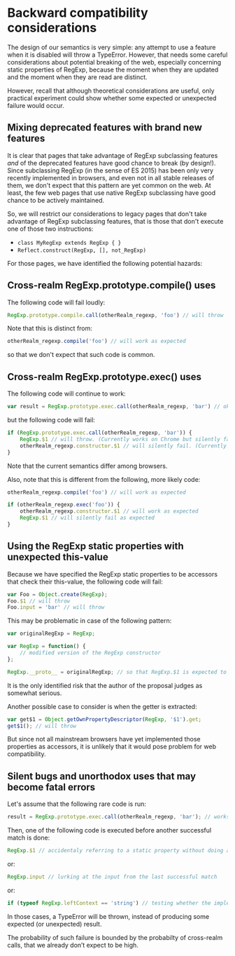# Backward compatibility considerations

The design of our semantics is very simple: any attempt to use a feature when it is disabled will throw a TypeError.
However, that needs some careful considerations about potential breaking of the web, especially concerning static properties of RegExp, because the moment when they are updated and the moment when they are read are distinct.

However, recall that although theoretical considerations are useful, only practical experiment could show whether some expected or unexpected failure would occur.

## Mixing deprecated features with brand new features

It is clear that pages that take advantage of RegExp subclassing features *and* of the deprecated features have good chance to break (by design!).
Since subclassing RegExp (in the sense of ES 2015) has been only very recently implemented in browsers, and even not in all stable releases of them, we don't expect that this pattern are yet common on the web. At least, the few web pages that use native RegExp subclassing have good chance to be actively maintained.

So, we will restrict our considerations to legacy pages that don't take advantage of RegExp subclassing features, that is those that don't execute one of those two instructions:

* `class MyRegExp extends RegExp { }`
* `Reflect.construct(RegExp, [], not_RegExp)`

For those pages, we have identified the following potential hazards:

## Cross-realm RegExp.prototype.compile() uses

The following code will fail loudly:

```js
RegExp.prototype.compile.call(otherRealm_regexp, 'foo') // will throw
```

Note that this is distinct from:

```js
otherRealm_regexp.compile('foo') // will work as expected
```

so that we don't expect that such code is common.

## Cross-realm RegExp.prototype.exec() uses

The following code will continue to work:

```js
var result = RegExp.prototype.exec.call(otherRealm_regexp, 'bar') // ok
```

but the following code will fail:

```js
if (RegExp.prototype.exec.call(otherRealm_regexp, 'bar')) {
    RegExp.$1 // will throw. (Currently works on Chrome but silently fails on Firefox)
    otherRealm_regexp.constructor.$1 // will silently fail. (Currently works on Firefox but silently fails on Chrome)
}
```

Note that the current semantics differ among browsers.

Also, note that this is different from the following, more likely code:

```js
otherRealm_regexp.compile('foo') // will work as expected

if (otherRealm_regexp.exec('foo')) {
    otherRealm_regexp.constructor.$1 // will work as expected
    RegExp.$1 // will silently fail as expected
}
```


## Using the RegExp static properties with unexpected this-value

Because we have specified the RegExp static properties to be accessors that check their this-value, the following code will fail:

```js
var Foo = Object.create(RegExp);
Foo.$1 // will throw
Foo.input = 'bar' // will throw
```

This may be problematic in case of the following pattern:

```js
var originalRegExp = RegExp;

var RegExp = function() {
    // modified version of the RegExp constructor
};

RegExp.__proto__ = originalRegExp; // so that RegExp.$1 is expected to continue to work.
```

It is the only identified risk that the author of the proposal judges as somewhat serious.

Another possible case to consider is when the getter is extracted:

```js
var get$1 = Object.getOwnPropertyDescriptor(RegExp, '$1').get;
get$1(); // will throw
```

But since not all mainstream browsers have yet implemented those properties as accessors, it is unlikely that it would pose problem for web compatibility.

## Silent bugs and unorthodox uses that may become fatal errors

Let's assume that the following rare code is run:

```js
result = RegExp.prototype.exec.call(otherRealm_regexp, 'bar'); // works as intended
```

Then, one of the following code is executed before another successful match is done:

```js
RegExp.$1 // accidentaly referring to a static property without doing a successful match
```

or:

```js
RegExp.input // lurking at the input from the last successful match
```

or:

```js
if (typeof RegExp.leftContext == 'string') // testing whether the implementation supports that feature
```

In those cases, a TypeError will be thrown, instead of producing some expected (or unexpected) result.

The probability of such failure is bounded by the probabilty of cross-realm calls, that we already don’t expect to be high.




